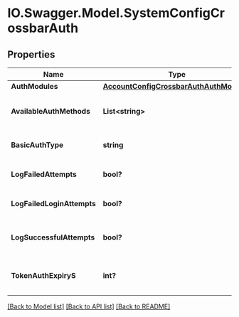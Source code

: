 # IO.Swagger.Model.SystemConfigCrossbarAuth
## Properties

Name | Type | Description | Notes
------------ | ------------- | ------------- | -------------
**AuthModules** | [**AccountConfigCrossbarAuthAuthModules**](AccountConfigCrossbarAuthAuthModules.md) |  | [optional] 
**AvailableAuthMethods** | **List&lt;string&gt;** | List of crossbar auth configurable modules | [optional] 
**BasicAuthType** | **string** | crossbar.auth basic auth type | [optional] [default to BasicAuthTypeEnum.Md5]
**LogFailedAttempts** | **bool?** | Should log failed login attempts | [optional] [default to false]
**LogFailedLoginAttempts** | **bool?** | Should log failed login attempts | [optional] [default to false]
**LogSuccessfulAttempts** | **bool?** | Should log successful login attempts | [optional] [default to false]
**TokenAuthExpiryS** | **int?** | crossbar token auth expiry in seconds | [optional] 

[[Back to Model list]](../README.md#documentation-for-models) [[Back to API list]](../README.md#documentation-for-api-endpoints) [[Back to README]](../README.md)

